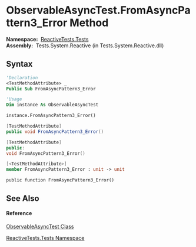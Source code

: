 # ObservableAsyncTest.FromAsyncPattern3\_Error Method

**Namespace:**  [ReactiveTests.Tests](ReactiveTests.Tests\ReactiveTests.Tests.md)  
**Assembly:**  Tests.System.Reactive (in Tests.System.Reactive.dll)

## Syntax

```vb
'Declaration
<TestMethodAttribute> _
Public Sub FromAsyncPattern3_Error
```

```vb
'Usage
Dim instance As ObservableAsyncTest

instance.FromAsyncPattern3_Error()
```

```csharp
[TestMethodAttribute]
public void FromAsyncPattern3_Error()
```

```c++
[TestMethodAttribute]
public:
void FromAsyncPattern3_Error()
```

```fsharp
[<TestMethodAttribute>]
member FromAsyncPattern3_Error : unit -> unit 
```

```jscript
public function FromAsyncPattern3_Error()
```

## See Also

#### Reference

[ObservableAsyncTest Class](ObservableAsyncTest\ObservableAsyncTest.md)

[ReactiveTests.Tests Namespace](ReactiveTests.Tests\ReactiveTests.Tests.md)




